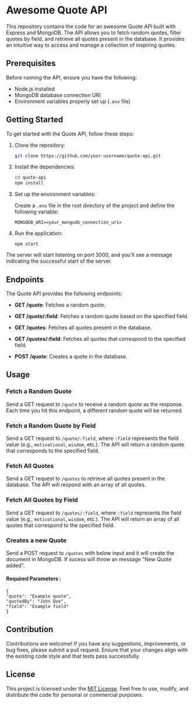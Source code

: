 # Awesome Quote API

This repository contains the code for an awesome Quote API built with Express and MongoDB. The API allows you to fetch random quotes, filter quotes by field, and retrieve all quotes present in the database. It provides an intuitive way to access and manage a collection of inspiring quotes.

## Prerequisites

Before running the API, ensure you have the following:

- Node.js installed
- MongoDB database connection URI
- Environment variables properly set up (`.env` file)

## Getting Started

To get started with the Quote API, follow these steps:

1. Clone the repository:

   ```bash
   git clone https://github.com/your-username/quote-api.git
   ```

2. Install the dependencies:

   ```bash
   cd quote-api
   npm install
   ```

3. Set up the environment variables:

   Create a `.env` file in the root directory of the project and define the following variable:

   ```
   MONGODB_URI=<your_mongodb_connection_uri>
   ```

4. Run the application:

   ```
   npm start
   ```

The server will start listening on port 3000, and you'll see a message indicating the successful start of the server.

## Endpoints

The Quote API provides the following endpoints:

- **GET /quote**: Fetches a random quote.
- **GET /quote/:field**: Fetches a random quote based on the specified field.
- **GET /quotes**: Fetches all quotes present in the database.
- **GET /quotes/:field**: Fetches all quotes that correspond to the specified field.

- **POST /quote**: Creates a quote in the database.

## Usage

### Fetch a Random Quote

Send a GET request to `/quote` to receive a random quote as the response. Each time you hit this endpoint, a different random quote will be returned.

### Fetch a Random Quote by Field

Send a GET request to `/quote/:field`, where `:field` represents the field value (e.g., `motivational`, `wisdom`, etc.). The API will return a random quote that corresponds to the specified field.

### Fetch All Quotes

Send a GET request to `/quotes` to retrieve all quotes present in the database. The API will respond with an array of all quotes.

### Fetch All Quotes by Field

Send a GET request to `/quotes/:field`, where `:field` represents the field value (e.g., `motivational`, `wisdom`, etc.). The API will return an array of all quotes that correspond to the specified field.

### Creates a new Quote

Send a POST request to `/quotes` with below input and it will create the document in MongoDB. If sucess will throw an message "New Quote added".

#### Required Parameters :

```
{
"quote": "Example quote",
"quotedBy": "John Doe",
"field": "Example field"
}
```

## Contribution

Contributions are welcome! If you have any suggestions, improvements, or bug fixes, please submit a pull request. Ensure that your changes align with the existing code style and that tests pass successfully.

## License

This project is licensed under the [MIT License](LICENSE). Feel free to use, modify, and distribute the code for personal or commercial purposes.
